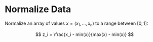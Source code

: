 # Normalize Data
Normalize an array of values $x=(x_1,...,x_n)$ to a range between $[0,1]$:

$$
z_i = \frac{x_i - min(x)}{max(x) - min(x)}
$$